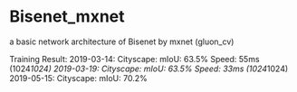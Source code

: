 # Bisenet_mxnet
a basic network architecture of Bisenet by mxnet (gluon_cv)

Training Result:
2019-03-14:  Cityscape: mIoU: 63.5%  Speed: 55ms (1024*1024)
2019-03-19:  Cityscape: mIoU: 63.5%  Speed: 33ms (1024*1024)
2019-05-15:  Cityscape: mIoU: 70.2% 